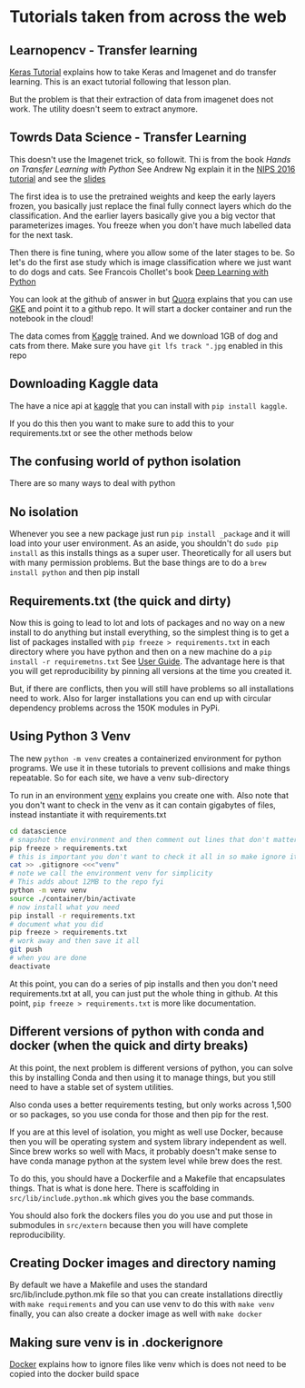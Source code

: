 Tutorials taken from across the web
===================================

Learnopencv - Transfer learning
-----------------

[Keras Tutorial](https://www.learnopencv.com/keras-tutorial-transfer-learning-using-pre-trained-models/)
explains how to take Keras and Imagenet and do transfer learning. This is an
exact tutorial following that lesson plan.

But the problem is that their extraction of data from imagenet does not work.
The utility doesn't seem to extract anymore.

Towrds Data Science - Transfer Learning
----------------------------------------

This doesn't use the Imagenet trick, so followit. Thi is from the book _Hands
on Transfer Learning with Python_ See Andrew Ng explain it in the [NIPS 2016
tutorial](https://www.youtube.com/watch?v=wjqaz6m42wU) and see the [slides](https://media.nips.cc/Conferences/2016/Slides/6203-Slides.pdf)

The first idea is to use the pretrained weights and keep the early layers
frozen, you basically just replace the final fully connect layers which do the
classification. And the earlier layers basically give you a big vector that
parameterizes images. You freeze when you don't have much labelled data for the
next task.

Then there is fine tuning, where you allow some of the later stages to be. So
let's do the first ase study which is image classification where we just want to
do dogs and cats. See Francois Chollet's book [Deep Learning with
Python](https://www.manning.com/books/deep-learning-with-python)

You can look at the github of answer in but
[Quora](https://www.quora.com/Can-I-run-Jupyter-notebooks-from-the-browser-directly-off-GitHub)
explains that you can use [GKE](https://gke.mybinder.org) and point it to a github
repo. It will start a docker container and run the notebook in the cloud!

The data comes from [Kaggle](https://www.kaggle.com/c/dogs-vs-cats/data)
trained. And we download 1GB of dog and cats from there. Make sure you have
`git lfs track ".jpg` enabled in this repo

Downloading Kaggle data
-----------------------

The have a nice api at [kaggle](https://github.com/Kaggle/kaggle-api) that you
can install with `pip install kaggle`.

If you do this then you want to make sure to add this to your requirements.txt
or see the other methods below

The confusing world of python isolation
---------------------------------------

There are so many ways to deal with python

No isolation
-------------

Whenever you see a new package just run `pip install _package` and it will load
into your user environment. As an aside, you shouldn't do `sudo pip install` as
this installs things as a super user. Theoretically for all users but with many
permission problems. But the base things are to do a
`brew install python` and then pip install

Requirements.txt (the quick and dirty)
----------------

Now this is going to lead to lot and lots of packages and no way on a new
install to do anything but install everything, so the simplest thing is to get
a list of packages installed with `pip freeze > requirements.txt` in each
directory where you have python and then on a new machine do a `pip install -r
requiremetns.txt` See [User Guide](https://pip.pypa.io/en/stable/user_guide/).
The advantage here is that you will get reproducibility by pinning all versions
at the time you created it.

But, if there are conflicts, then you will still have problems so all
installations need to work. Also for larger installations you can end up with
circular dependency problems across the 150K modules in PyPi.

Using Python 3 Venv
-------------------

The new `python -m venv` creates a containerized environment for python
programs. We use it in these tutorials to prevent collisions and make things
repeatable. So for each site, we have a venv sub-directory

To run in an environment [venv](https://docs.python.org/3/library/venv.html) explains
you create one with. Also note that you don't want to check in the venv as it
can contain gigabytes of files, instead instantiate it with requirements.txt

```bash
cd datascience
# snapshot the environment and then comment out lines that don't matter
pip freeze > requirements.txt
# this is important you don't want to check it all in so make ignore it
cat >> .gitignore <<<"venv"
# note we call the environment venv for simplicity
# This adds about 12MB to the repo fyi
python -m venv venv
source ./container/bin/activate
# now install what you need
pip install -r requirements.txt
# document what you did
pip freeze > requirements.txt
# work away and then save it all
git push
# when you are done
deactivate
```

At this point, you can do a series of pip installs and then you don't need
requirements.txt at all, you can just put the whole thing in github. At this
point, `pip freeze > requirements.txt` is more like documentation.

Different versions of python with conda and docker (when the quick and dirty breaks)
--------------------------------------------------

At this point, the next problem is different versions of python, you can solve
this by installing Conda and then using it to manage things, but you still need
to have a stable set of system utilities.

Also conda uses a better requirements testing, but only works across 1,500 or so
packages, so you use conda for those and then pip for the rest.

If you are at this level of isolation, you might as well use Docker, because
then you will be operating system and system library independent as well. Since
brew works so well with Macs, it probably doesn't make sense to have conda
manage python at the system level while brew does the rest.

To do this, you should have a Dockerfile and a Makefile that encapsulates
things. That is what is done here. There is scaffolding in
`src/lib/include.python.mk` which gives you the base commands.

You should also fork the dockers files you do you use and put those in
submodules in `src/extern` because then you will have complete reproducibility.

Creating Docker images and directory naming
-------------------------------------------

By default we have a Makefile and uses the standard src/lib/include.python.mk
file so that you can create installations directliy with `make requirements` and
you can use venv to do this with `make venv` finally, you can also create
a docker image as well with `make docker`

Making sure venv is in .dockerignore
------------------------------------

[Docker](https://forums.docker.com/t/docker-build-ignoring-dockerignore/11991) explains
how to ignore files like venv which is does not need to be copied into the
docker build space
